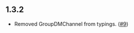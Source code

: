 ## 1.3.2

- Removed GroupDMChannel from typings. ([#9](https://github.com/joaquimnet/discordjs-prompter/pull/9))